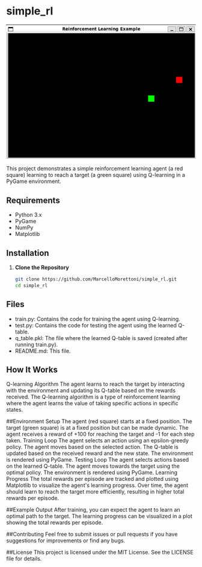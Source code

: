 # simple_rl
![plot](img/reinfo_banner.png?raw=true "Screenshot")

This project demonstrates a simple reinforcement learning agent (a red square) learning to reach a target (a green square) using Q-learning in a PyGame environment.

## Requirements

- Python 3.x
- PyGame
- NumPy
- Matplotlib

## Installation

1. **Clone the Repository**

   ```sh
   git clone https://github.com/MarcelloMorettoni/simple_rl.git
   cd simple_rl

## Files
- train.py: Contains the code for training the agent using Q-learning.
- test.py: Contains the code for testing the agent using the learned Q-table.
- q_table.pkl: The file where the learned Q-table is saved (created after running train.py).
- README.md: This file.

## How It Works
Q-learning Algorithm
The agent learns to reach the target by interacting with the environment and updating its Q-table based on the rewards received. The Q-learning algorithm is a type of reinforcement learning where the agent learns the value of taking specific actions in specific states.

##Environment Setup
The agent (red square) starts at a fixed position.
The target (green square) is at a fixed position but can be made dynamic.
The agent receives a reward of +100 for reaching the target and -1 for each step taken.
Training Loop
The agent selects an action using an epsilon-greedy policy.
The agent moves based on the selected action.
The Q-table is updated based on the received reward and the new state.
The environment is rendered using PyGame.
Testing Loop
The agent selects actions based on the learned Q-table.
The agent moves towards the target using the optimal policy.
The environment is rendered using PyGame.
Learning Progress
The total rewards per episode are tracked and plotted using Matplotlib to visualize the agent's learning progress. Over time, the agent should learn to reach the target more efficiently, resulting in higher total rewards per episode.

##Example Output
After training, you can expect the agent to learn an optimal path to the target. The learning progress can be visualized in a plot showing the total rewards per episode.


##Contributing
Feel free to submit issues or pull requests if you have suggestions for improvements or find any bugs.

##License
This project is licensed under the MIT License. See the LICENSE file for details.
